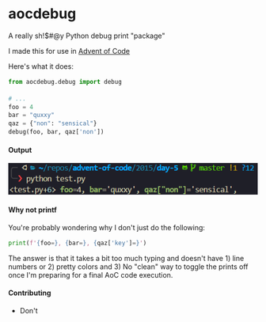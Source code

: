 # aocdebug

A really sh!$#@y Python debug print "package"

I made this for use in [Advent of Code](https://adventofcode.com)

Here's what it does:

```py
from aocdebug.debug import debug

# ...
foo = 4
bar = "quxxy"
qaz = {"non": "sensical"}
debug(foo, bar, qaz['non'])
```

#### Output

![Console Output showing debug print](./media/out1.png)

#### Why not printf

You're probably wondering why I don't just do the following:

```py
print(f'{foo=}, {bar=}, {qaz['key']=}')
```

The answer is that it takes a bit too much typing and doesn't have 1) line numbers or 2) pretty colors and 3) No "clean" way to toggle the prints off once I'm preparing for a final AoC code execution.

#### Contributing

- Don't

